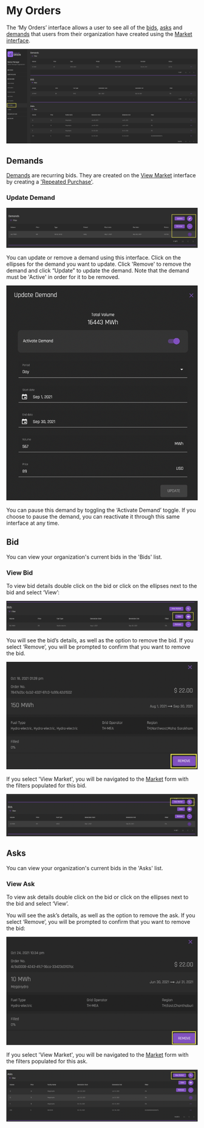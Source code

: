 # My Orders

The ‘My Orders’ interface allows a user to see all of the [bids](../user-guide-glossary.md#bid), [asks](../user-guide-glossary.md#ask) and [demands](../user-guide-glossary.md#demand) that users from their organization have created using the [Market interface](./view-market.md#market). 

![exchange-myorders](../images/exchange/exchange-myorders.png)

## Demands
[Demands](../user-guide-glossary.md#demand) are recurring bids. They are created on the [View Market](./view-market.md) interface by creating a ['Repeated Purchase'](./view-market.md#repeated-purchase).

### Update Demand
![exchange-demands-updatedemand](../images/exchange/exchange-demands-updatedemand.png)  

You can update or remove a demand using this interface. Click on the ellipses for the demand you want to update. Click 'Remove' to remove the demand and click “Update” to update the demand. Note that the demand must be 'Active' in order for it to be removed. 

![exchange-demand-updatedemand-details](../images/exchange/exchange-demand-updatedemand-details.png)

 You can pause this demand by toggling the ‘Activate Demand’ toggle. If you choose to pause the demand, you can reactivate it through this same interface at any time.

## Bid

 You can view your organization's current bids in the 'Bids' list. 

### View Bid

 To view bid details double click on the bid or click on the ellipses next to the bid and select ‘View’:

 ![exchange-bids-viewbids](../images/exchange/exchange-bids-viewbids.png)

 You will see the bid’s details, as well as the option to remove the bid. If you select ‘Remove’, you will be prompted to confirm that you want to remove the bid. 

 ![exchange-bids-removebid](../images/exchange/exchange-bids-removebid.png)

 If you select 'View Market', you will be navigated to the [Market](./view-market.md#market) form with the filters populated for this bid. 

 ![exchange-myorders-bid-viewmarket](../images/exchange/exchange-myorders-bid-viewmarket.png)  


## Asks

You can view your organization's current bids in the 'Asks' list. 

### View Ask
To view ask details double click on the bid or click on the ellipses next to the bid and select ‘View’. 

You will see the ask’s details, as well as the option to remove the ask. If you select ‘Remove’, you will be prompted to confirm that you want to remove the bid:

![exchange-myorders-asks-askdetail](../images/exchange/exchange-myorders-asks-askdetail.png)

 If you select 'View Market', you will be navigated to the [Market](./view-market.md#market) form with the filters populated for this ask. 

 ![exchange-myorders-ask-viewmarket](../images/exchange/exchange-myorders-ask-viewmarket.png)





